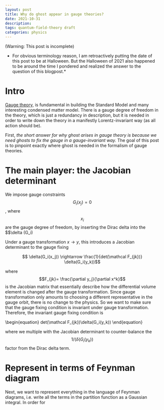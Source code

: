 ```yaml
---
layout: post
title: Why do ghost appear in gauge theories?
date: 2021-10-31
description: 
tags: quantum-field-theory draft
categories: physics
---
```


(Warning: This post is incomplete)

* For obvious terminology reason, I am retroactively putting the date of this post to be at Halloween. But the Halloween of 2021 also happened to be around the time I pondered and realized the answer to the question of this blogpost.*

# Intro

[Gauge theory](https://en.wikipedia.org/wiki/Gauge_theory), is fundamental in building the Standard Model and many interesting condensed matter model. There is a gauge degree of freedom in the theory, which is just a redundancy in description, but it is needed in order to write down the theory in a manifestly Lorentz-invariant way (as all action should be). 

First, *the short answer for why ghost arises in gauge theory is because we need ghosts to fix the gauge in a gauge-invariant way.* The goal of this post is to pinpoint exactly where ghost is needed in the formalism of gauge theories. 

# The main player: the Jacobian determinant

We impose gauge constraints $$G_i(x_j)=0$$, where $$x_i$$ are the gauge degree of freedom, by inserting the Dirac delta into the $$\delta (G_i)


Under a gauge transformation $x\rightarrow y$, this introduces a Jacobian determinant to the gauge fixing

$$ \delta(G_i(x_j)) \rightarrow \frac{1}{det(\mathcal F_{jk})} \delta(G_i(y_k))$$ 

where $$F_{jk}= \frac{\partial y_j}{\partial x^k}$$ is the Jacobian matrix that essentially describe how the differential volume element is changed after the gauge transformation. Since gauge transformation only amounts to choosing a different representative in the gauge orbit, there is no change to the physics. So we want to make sure that the gauge fixing condition is invariant under gauge transformation. Therefore, the invariant gauge fixing condition is 

\begin{equation}
det(\mathcal F_{jk})\delta(G_i(y_k))
\end{equation}

where we multiple with the Jacobian determinant to counter-balance the $$1/(\delta(G_i(y_k))$$ factor from the Dirac delta term. 

# Represent in terms of Feynman diagram

Next, we want to represent everything in the language of Feynman diagrams, i.e. write all the terms in the partition function as a Gaussian integral. In order for 















